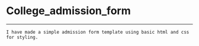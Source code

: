 # College_admission_form
***********************
    I have made a simple admission form template using basic html and css for styling.
